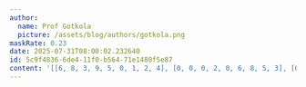 ```yaml
---
author:
  name: Prof Gotkola
  picture: /assets/blog/authors/gotkola.png
maskRate: 0.23
date: 2025-07-31T08:00:02.232640
id: 5c9f4836-6de4-11f0-b564-71e1480f5e87
content: '[[6, 8, 3, 9, 5, 0, 1, 2, 4], [0, 0, 0, 2, 0, 6, 8, 5, 3], [0, 0, 5, 8, 1, 3, 7, 6, 9], [8, 5, 1, 0, 7, 9, 2, 4, 6], [0, 7, 0, 5, 2, 4, 3, 0, 8], [3, 4, 2, 6, 8, 1, 5, 0, 7], [1, 6, 0, 7, 3, 5, 9, 8, 2], [2, 9, 7, 1, 6, 0, 4, 0, 5], [5, 3, 8, 0, 9, 0, 6, 0, 1]]'
---
```

